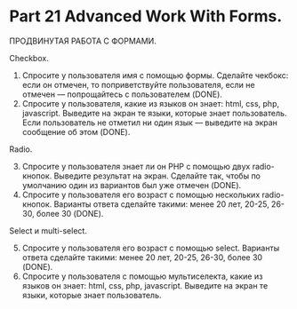 ﻿# Part 21 Advanced Work With Forms.

 ПРОДВИНУТАЯ РАБОТА С ФОРМАМИ.

 Checkbox.

1. Спросите у пользователя имя с помощью формы. Сделайте чекбокс: если он отмечен, то поприветствуйте пользователя, если не отмечен — попрощайтесь с пользователем (DONE).
2. Спросите у пользователя, какие из языков он знает: html, css, php, javascript. Выведите на экран те языки, которые знает пользователь. Если пользователь не отметил ни один язык — выведите на экран сообщение об этом (DONE).

Radio.

3. Спросите у пользователя знает ли он PHP с помощью двух radio-кнопок. Выведите результат на экран. Сделайте так, чтобы по умолчанию один из вариантов был уже отмечен (DONE).
4. Спросите у пользователя его возраст с помощью нескольких radio-кнопок. Варианты ответа сделайте такими: менее 20 лет, 20-25, 26-30, более 30 (DONE).

Select и multi-select.

5. Спросите у пользователя его возраст с помощью select. Варианты ответа сделайте такими: менее 20 лет, 20-25, 26-30, более 30 (DONE).
6. Спросите у пользователя с помощью мультиселекта, какие из языков он знает: html, css, php, javascript. Выведите на экран те языки, которые знает пользователь.
